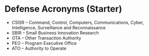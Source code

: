 # Defense Acronyms (Starter)
- C5ISR – Command, Control, Computers, Communications, Cyber, Intelligence, Surveillance and Reconnaissance
- SBIR – Small Business Innovation Research
- OTA – Other Transaction Authority
- PEO – Program Executive Office
- ATO – Authority to Operate
